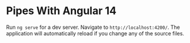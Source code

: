# Pipes With Angular 14

Run `ng serve` for a dev server. Navigate to `http://localhost:4200/`. The application will automatically reload if you change any of the source files.